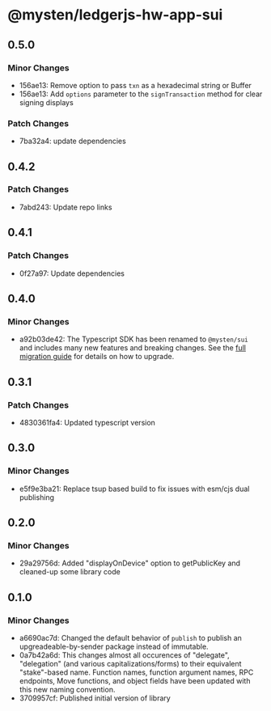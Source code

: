 # @mysten/ledgerjs-hw-app-sui

## 0.5.0

### Minor Changes

- 156ae13: Remove option to pass `txn` as a hexadecimal string or Buffer
- 156ae13: Add `options` parameter to the `signTransaction` method for clear signing displays

### Patch Changes

- 7ba32a4: update dependencies

## 0.4.2

### Patch Changes

- 7abd243: Update repo links

## 0.4.1

### Patch Changes

- 0f27a97: Update dependencies

## 0.4.0

### Minor Changes

- a92b03de42: The Typescript SDK has been renamed to `@mysten/sui` and includes many new features
  and breaking changes. See the
  [full migration guide](https://sdk.mystenlabs.com/typescript/migrations/sui-1.0) for details on
  how to upgrade.

## 0.3.1

### Patch Changes

- 4830361fa4: Updated typescript version

## 0.3.0

### Minor Changes

- e5f9e3ba21: Replace tsup based build to fix issues with esm/cjs dual publishing

## 0.2.0

### Minor Changes

- 29a29756d: Added "displayOnDevice" option to getPublicKey and cleaned-up some library code

## 0.1.0

### Minor Changes

- a6690ac7d: Changed the default behavior of `publish` to publish an upgreadeable-by-sender package
  instead of immutable.
- 0a7b42a6d: This changes almost all occurences of "delegate", "delegation" (and various
  capitalizations/forms) to their equivalent "stake"-based name. Function names, function argument
  names, RPC endpoints, Move functions, and object fields have been updated with this new naming
  convention.
- 3709957cf: Published initial version of library
